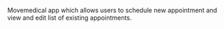 Movemedical app which allows users to schedule new appointment and view and edit list of existing appointments.
